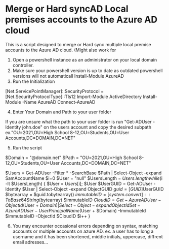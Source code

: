 # Merge or Hard syncAD Local premises accounts to the Azure AD cloud 
This is a script designed to merge or Hard sync multiple local premise accounts to the Azure AD cloud. (Might also work for 

1. Open a powershell instance as an administrator on your local domain controller.
2. Make sure your powershell version is up to date as outdated powershell versions will not automaticall Install-Module AzureAD
3. Run the Initialization

[Net.ServicePointManager]::SecurityProtocol = [Net.SecurityProtocolType]::Tls12
Import-Module ActiveDirectory
Install-Module -Name AzureAD
Connect-AzureAD

4. Enter Your Domain and Path to your user folder

If you are unsure what the path to your user folder is run "Get-ADUser -Identity john.doe" 
on the users account and copy the desired subpath ex."OU=2021,OU=High School 8-12,OU=Students,OU=User Accounts,DC=DOMAIN,DC=NET"

5. Run the script

$Domain = "@domain.net"
$Path = "OU=2021,OU=High School 8-12,OU=Students,OU=User Accounts,DC=DOMAIN,DC=NET"

$Users = Get-ADUser -Filter * -SearchBase $Path | Select-Object -expand SamAccountName
$i=0
$User = "null"
$UsersLength = $Users.length
while($i -lt $UsersLength) {
    $User = $Users[$i];
    $User
    $UserGUID = Get-ADUser -Identity $User | Select-Object -expand ObjectGUID
    $guid = [GUID]$UserGUID
    $bytearray = $guid.tobytearray()
    $immutableID = [system.convert]::ToBase64String($bytearray)
    $immutableID
$CloudID = Get-AzureADUser -ObjectId ($User + $Domain) | Select-Object -expand ObjectId
Set-AzureADUser -UserPrincipalName ($User + $Domain) -ImmutableId $immutableID -ObjectId $CloudID
    $i++
}

6. You may encounter occasional errors depending on syntax, matching accounts or multiple accounts on azure AD. 
ex. a user has to long a username and it has been shortened, middle initials, uppercase, diffrent email adresses...
